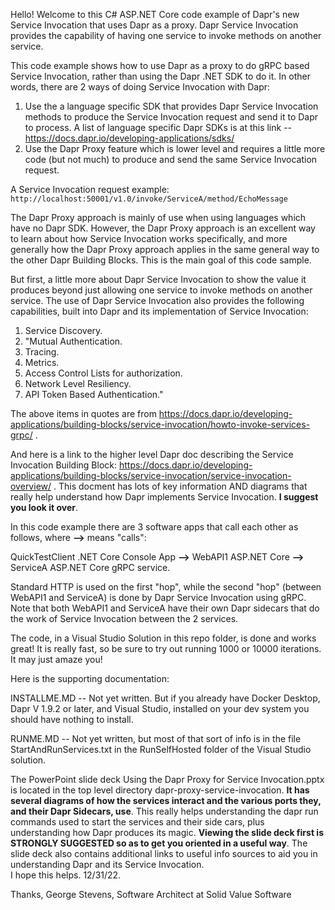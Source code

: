 Hello!  Welcome to this C# ASP.NET Core code example of Dapr's new Service Invocation that uses Dapr as a proxy.  Dapr Service Invocation provides the capability of having one service to invoke methods on another service.  

This code example shows how to use Dapr as a proxy to do gRPC based Service Invocation, rather than using the Dapr .NET SDK to do it. In other words, there are 2 ways of doing Service Invocation with Dapr:
1. Use the a language specific SDK that provides Dapr Service Invocation methods to produce the Service Invocation request and send it to Dapr to process. A list of language specific Dapr SDKs is at this link -- https://docs.dapr.io/developing-applications/sdks/
2. Use the Dapr Proxy feature which is lower level and requires a little more code (but not much) to produce and send the same Service Invocation request.

A Service Invocation request example: `http://localhost:50001/v1.0/invoke/ServiceA/method/EchoMessage`

The Dapr Proxy approach is mainly of use when using languages which have no Dapr SDK.  However, the Dapr Proxy approach is an excellent way to learn about how Service Invocation works specifically, and more generally how the Dapr Proxy approach applies in the same general way to the other Dapr Building Blocks.  This is the main goal of this code sample.

But first, a little more about Dapr Service Invocation to show the value it produces beyond just allowing one service to invoke methods on another service.  The use of Dapr Service Invocation also provides the following capabilities, built into Dapr and its implementation of Service Invocation:
1. Service Discovery.
2. "Mutual Authentication.
3. Tracing.
4. Metrics.
5. Access Control Lists for authorization.
6. Network Level Resiliency.
7. API Token Based Authentication."

The above items in quotes are from https://docs.dapr.io/developing-applications/building-blocks/service-invocation/howto-invoke-services-grpc/ .

And here is a link to the higher level Dapr doc describing the Service Invocation Building Block: https://docs.dapr.io/developing-applications/building-blocks/service-invocation/service-invocation-overview/ . This docment has lots of key information AND diagrams that really help understand how Dapr implements Service Invocation.  **I suggest you look it over**.

In this code example there are 3 software apps that call each other as follows, where **-->** means "calls":   

  QuickTestClient .NET Core Console App **-->** WebAPI1 ASP.NET Core **-->** ServiceA ASP.NET Core gRPC service.
  
Standard HTTP is used on the first "hop", while the second "hop" (between WebAPI1 and ServiceA) is done by Dapr Service Invocation using gRPC.  Note that both WebAPI1 and ServiceA have their own Dapr sidecars that do the work of Service Invocation between the 2 services.

The code, in a Visual Studio Solution in this repo folder, is done and works great!  It is really fast, so be sure to try out running 1000 or 10000 iterations.  It may just amaze you!  


Here is the supporting documentation:

INSTALLME.MD  -- Not yet written.  But if you already have  Docker Desktop, Dapr V 1.9.2 or later, and Visual Studio, installed on your dev system you should have nothing to install.

RUNME.MD -- Not yet written, but most of that sort of info is in the file StartAndRunServices.txt in the RunSelfHosted folder of the Visual Studio solution.

The PowerPoint slide deck Using the Dapr Proxy for Service Invocation.pptx is located in the top level directory dapr-proxy-service-invocation.  **It has several diagrams of how the services interact and the various ports they, and their Dapr Sidecars, use**.  This really helps understanding the dapr run commands used to start the services and their side cars, plus understanding how Dapr produces its magic.  **Viewing the slide deck first is STRONGLY SUGGESTED so as to get you oriented in a useful way**.  The slide deck also contains additional links to useful info sources to aid you in understanding Dapr and its Service Invocation.  
I hope this helps. 12/31/22.

Thanks, 
George Stevens, Software Architect at Solid Value Software

